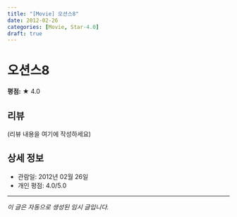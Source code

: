 ```yaml
---
title: "[Movie] 오션스8"
date: 2012-02-26
categories: [Movie, Star-4.0]
draft: true
---
```


# 오션스8

**평점:** ★ 4.0

## 리뷰

(리뷰 내용을 여기에 작성하세요)

## 상세 정보

- 관람일: 2012년 02월 26일
- 개인 평점: 4.0/5.0

---

*이 글은 자동으로 생성된 임시 글입니다.*
